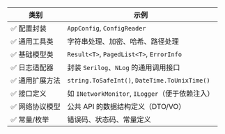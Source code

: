 | 类别       | 示例                                            |
| -------- | --------------------------------------------- |
| ✅ 配置封装   | `AppConfig`, `ConfigReader`                   |
| ✅ 通用工具类  | 字符串处理、加密、哈希、路径处理                              |
| ✅ 基础模型类  | `Result<T>`, `PagedList<T>`, `ErrorInfo`      |
| ✅ 日志适配器  | 封装 `Serilog`、`NLog` 的通用调用接口                   |
| ✅ 通用扩展方法 | `string.ToSafeInt()`, `DateTime.ToUnixTime()` |
| ✅ 接口定义   | 如 `INetworkMonitor`, `ILogger`（便于依赖注入）        |
| ✅ 网络协议模型 | 公共 API 的数据结构定义（DTO/VO）                        |
| ✅ 常量/枚举  | 错误码、状态码、常量定义                                  |
